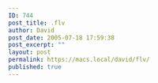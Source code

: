 ```yaml
---
ID: 744
post_title: .flv
author: David
post_date: 2005-07-18 17:59:38
post_excerpt: ""
layout: post
permalink: https://macs.local/david/flv/
published: true
---
```

<div class="flvPlayer"><object width="320" height="260" codebase="http://download.macromedia.com/pub/shockwave/cabs/flash/swflash.cab#version=6,0,0,0" classid="clsid:d27cdb6e-ae6d-11cf-96b8-444553540000">
<param value="http://www.davidawindham.com/blog.flvplayer.swf?file=http://davidawindham.com/blog/wp-content/media/chair.flv&autoStart=false;" name="movie" />
<param value="high" name="quality" />
<param value="transparent" name="wmode" /></object></div>